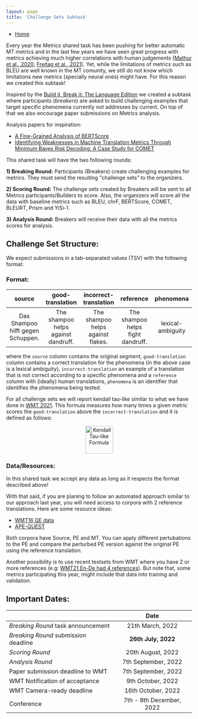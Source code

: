 ```yaml
---
layout: page
title: 'Challenge Sets Subtask'
---
```


* [Home](../index.md)

Every year the Metrics shared task has been pushing for better automatic MT metrics and in the last few years we have seen great progress with metrics achieving much higher correlations with human judgements [(Mathur et al., 2020;](https://aclanthology.org/2020.wmt-1.77/) [Freitag et al., 2021)](https://aclanthology.org/2021.wmt-1.73/). Yet, while the limitations of metrics such as BLEU are well known in the MT comunity, we still do not know which limitations new metrics (specially neural ones) might have. For this reason we created this subtask!

Inspired by the [Build it, Break it: The Language Edition](https://bibinlp.umiacs.umd.edu/sharedtask.html) we created a subtask where participants (_breakers_) are asked to build challenging examples that target specific phenomena currently not addresses by current. On top of that we also encourage paper submissions on Metrics analysis.

Analysis papers for inspiration: 
- [A Fine-Grained Analysis of BERTScore](https://aclanthology.org/2021.wmt-1.59/)
- [Identifying Weaknesses in Machine Translation Metrics Through Minimum Bayes Risk Decoding: A Case Study for COMET](https://arxiv.org/abs/2202.05148)

This shared task will have the two following rounds:

**1) Breaking Round:**  Participants (Breakers) create challenging examples for metrics. They must send the resulting "challenge sets" to the organizers.
 
**2) Scoring Round:** The challenge sets created by Breakers will be sent to all Metrics participants/Builders to score. Also, the organizers will score all the data with baseline metrics such as BLEU, chrF, BERTScore, COMET, BLEURT, Prism and YiSi-1.

**3) Analysis Round:** Breakers will receive their data with all the metrics scores for analysis.


## Challenge Set Structure:

We expect submissions in a tab-separated values (TSV) with the following format:

### Format:

| source | good-translation | incorrect-translation | reference | phenomena | 
| :----: | :--------------: | :-------------------: | :-------: | :--: |
| Das Shampoo hilft gegen Schuppen. | The shampoo helps against dandruff. |  The shampoo helps against flakes. | The shampoo helps fight dandruff. | lexical-ambiguity |

where the `source` column contains the original segment, `good-translation` column contains a correct translation for the phenomena (in the above case is a lexical ambiguity), `incorrect-translation` an example of a translation that is not correct according to a specific phenomena and a `reference` column with (ideally) human translations, `phenomena` is an identifier that identifies the phenomena being tested.

For all challenge sets we will report kendall tau-like similar to what we have done in [WMT 2021](https://aclanthology.org/2021.wmt-1.73/). This formula measures how many times a given metric scores the `good-translation` above the `incorrect-translation` and it is defined as follows:

<p align="center">
    <img src="/public/css/kendall-tau.png" alt="Kendall Tau-like Formula" style="height: 75px;"/>
</p>

### Data/Resources:

In this shared task we accept any data as long as it respects the format described above! 

With that said, if you are planing to follow an automated approach similar to our approach last year, you will need access to corpora with 2 reference translations. Here are some resource ideas:

- [WMT16 QE data](https://lindat.mff.cuni.cz/repository/xmlui/handle/11372/LRT-1646) 
- [APE-QUEST](https://ape-quest.eu/downloads/)

Both corpora have Source, PE and MT. You can apply different pertubations to the PE and compare the perturbed PE version against the original PE using the reference translation. 

Another possibility is to use recent testsets from WMT where you have 2 or more references (e.g: [WMT21 En-De had 4 references](https://github.com/WMT-Metrics-task/wmt21-metrics/tree/main/newstest2021_submissions/ende)). But note that, some metrics participating this year, might include that data into training and validation.

## Important Dates:

|  | Date |
| ----------- | :-----------: |
| *Breaking Round* task announcement | 21th March, 2022 |
| *Breaking Round* submission deadline | **26th July, 2022** |
| *Scoring Round* | 20th August, 2022 |
| *Analysis Round* | 7th September, 2022 |
| Paper submission deadline to WMT | 7th September, 2022 |
| WMT Notification of acceptance | 9th October, 2022 |
| WMT Camera-ready deadline | 16th October, 2022 |
| Conference | 7th - 8th December, 2022 |
